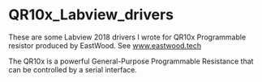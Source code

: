 # QR10x_Labview_drivers

 These are some Labview 2018 drivers I wrote for QR10x Programmable resistor produced by EastWood. See www.eastwood.tech
 
 The QR10x is a powerful General-Purpose Programmable Resistance that can be controlled by a serial interface.

 

